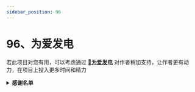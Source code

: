 ```yaml
---
sidebar_position: 96
---
```


# 96、为爱发电

若此项目对您有用，可以考虑通过 **[🔋为爱发电](https://afdian.com/a/snltty)** 对作者稍加支持，让作者更有动力，在项目上投入更多时间和精力

<details>
<summary><strong>感谢名单</strong></summary>
<div>

- 米多贝克&米多网络工程
- 阳阳
- 谢幕____(海那边的白月光)
- swayer.
- 浅浅
- 仰望 * 2
- 李氏の天下
- 小猪
- 菜菜(木子)
- 杰米儿

</div>
</details>